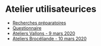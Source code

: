 # Atelier utilisateurices

- [Recherches préparatoires](/20200309_ateliers_utilisateurices/Preparation.md)
- [Questionnaire](/20200309_ateliers_utilisateurices/Questionnaire.md)
- [Ateliers Vallons - 9 mars 2020](/20200309_ateliers_utilisateurices/AtelierVallons.md)
- [Ateliers Brocéliande - 10 mars 2020](/20200309_ateliers_utilisateurices/AtelierBroceliande.md)

